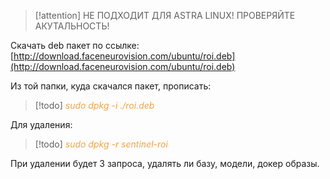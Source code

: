 > [!attention] 
> НЕ ПОДХОДИТ ДЛЯ ASTRA LINUX! ПРОВЕРЯЙТЕ АКУТАЛЬНОСТЬ! 

Скачать deb пакет по ссылке: [http://download.faceneurovision.com/ubuntu/roi.deb](http://download.faceneurovision.com/ubuntu/roi.deb)

Из той папки, куда скачался пакет, прописать:
> [!todo] 
> <span style="color: #f4a448">*sudo dpkg -i ./roi.deb*</span> 

Для удаления:  
> [!todo] 
> <span style="color: #f4a448">*sudo dpkg -r sentinel-roi*</span> 

При удалении будет 3 запроса, удалять ли базу, модели, докер образы.